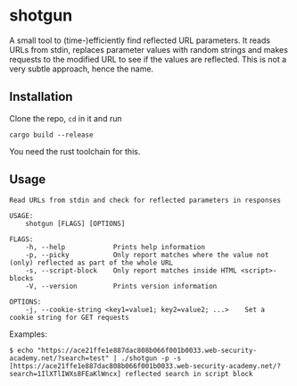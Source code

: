 # shotgun
A small tool to (time-)efficiently find reflected URL parameters. It reads URLs from stdin, replaces parameter values with random strings and makes requests to the modified URL to see if the values are reflected. This is not a very subtle approach, hence the name.

## Installation
Clone the repo, `cd` in it and run
```
cargo build --release
```
You need the rust toolchain for this.

## Usage
```
Read URLs from stdin and check for reflected parameters in responses

USAGE:
    shotgun [FLAGS] [OPTIONS]

FLAGS:
    -h, --help            Prints help information
    -p, --picky           Only report matches where the value not (only) reflected as part of the whole URL
    -s, --script-block    Only report matches inside HTML <script>-blocks
    -V, --version         Prints version information

OPTIONS:
    -j, --cookie-string <key1=value1; key2=value2; ...>    Set a cookie string for GET requests
```

Examples:
```
$ echo "https://ace21ffe1e887dac808b066f001b0033.web-security-academy.net/?search=test" | ./shotgun -p -s
[https://ace21ffe1e887dac808b066f001b0033.web-security-academy.net/?search=1IlXTlIWXs8FEaKlWncx] reflected search in script block
```
